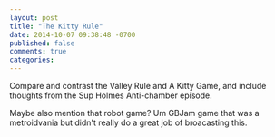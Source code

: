 ```yaml
---
layout: post
title: "The Kitty Rule"
date: 2014-10-07 09:38:48 -0700
published: false
comments: true
categories: 
---
```


Compare and contrast the Valley Rule and A Kitty Game, and include
thoughts from the Sup Holmes Anti-chamber episode.

Maybe also mention that robot game? Um GBJam game that was a
metroidvania but didn't really do a great job of broacasting
this.
